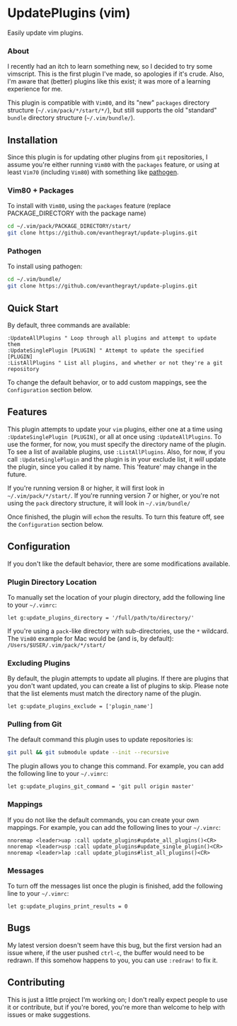 # UpdatePlugins (vim)
Easily update vim plugins.

### About

I recently had an itch to learn something new, so I decided to try some
vimscript. This is the first plugin I've made, so apologies if it's crude.
Also, I'm aware that (better) plugins like this exist; it was more of a
learning experience for me.

This plugin is compatible with `Vim80`, and its "new" `packages` directory
structure (`~/.vim/pack/*/start/*/`), but still supports the old "standard"
`bundle` directory structure (`~/.vim/bundle/`).

## Installation
Since this plugin is for updating other plugins from `git` repositories, I
assume you're either running `Vim80` with the `packages` feature, or using
at least `Vim70` (including `Vim80`) with something like
[pathogen](https://github.com/tpope/vim-pathogen).

### Vim80 + Packages
To install with `Vim80`, using the `packages` feature (replace
PACKAGE_DIRECTORY with the package name)

```bash
cd ~/.vim/pack/PACKAGE_DIRECTORY/start/
git clone https://github.com/evanthegrayt/update-plugins.git
```

### Pathogen
To install using pathogen:

```bash
cd ~/.vim/bundle/
git clone https://github.com/evanthegrayt/update-plugins.git
```

## Quick Start
By default, three commands are available:

```vim
:UpdateAllPlugins " Loop through all plugins and attempt to update them
:UpdateSinglePlugin [PLUGIN] " Attempt to update the specified [PLUGIN]
:ListAllPlugins " List all plugins, and whether or not they're a git repository
```

To change the default behavior, or to add custom mappings, see the
`Configuration` section below.

## Features
This plugin attempts to update your `vim` plugins, either one at a time using
`:UpdateSinglePlugin [PLUGIN]`, or all at once using `:UpdateAllPlugins`. To use
the former, for now, you must specify the directory name of the plugin. To see
a list of available plugins, use `:ListAllPlugins`. Also, for now, if you call
`:UpdateSinglePlugin` and the plugin is in your exclude list, it _will_ update
the plugin, since you called it by name. This 'feature' may change in the
future.

If you're running version 8 or higher, it will first look in
`~/.vim/pack/*/start/`. If you're running version 7 or higher, or you're not
using the `pack` directory structure, it will look in `~/.vim/bundle/`

Once finished, the plugin will `echom` the results. To turn this feature off,
see the `Configuration` section below.

## Configuration
If you don't like the default behavior, there are some modifications available.

### Plugin Directory Location
To manually set the location of your plugin directory, add the following line to
your `~/.vimrc`:

```vim
let g:update_plugins_directory = '/full/path/to/directory/'
```

If you're using a `pack`-like directory with sub-directories, use the `*`
wildcard. The `Vim80` example for Mac would be (and is, by default):
`/Users/$USER/.vim/pack/*/start/`

### Excluding Plugins
By default, the plugin attempts to update all plugins. If there are plugins
that you don't want updated, you can create a list of plugins to skip.
Please note that the list elements must match the directory name of the plugin.

```vim
let g:update_plugins_exclude = ['plugin_name']
```

### Pulling from Git
The default command this plugin uses to update repositories is:

```bash
git pull && git submodule update --init --recursive
```

The plugin allows you to change this command. For example, you can add the
following line to your `~/.vimrc`:

```vim
let g:update_plugins_git_command = 'git pull origin master'
```

### Mappings
If you do not like the default commands, you can create your own mappings. For
example, you can add the following lines to your `~/.vimrc`:

```vim
nnoremap <leader>uap :call update_plugins#update_all_plugins()<CR>
nnoremap <leader>usp :call update_plugins#update_single_plugin()<CR>
nnoremap <leader>lap :call update_plugins#list_all_plugins()<CR>
```

### Messages
To turn off the messages list once the plugin is finished, add the following
line to your `~/.vimrc`:

```vim
let g:update_plugins_print_results = 0
```

## Bugs
My latest version doesn't seem have this bug, but the first version had an issue
where, if the user pushed `ctrl-c`, the buffer would need to be redrawn. If this
somehow happens to you, you can use `:redraw!` to fix it.

## Contributing
This is just a little project I'm working on; I don't really expect people to
use it or contribute, but if you're bored, you're more than welcome to help
with issues or make suggestions.

